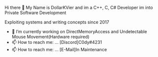   Hi there 👋 My Name is DollarKVier and im a C++, C, C# Developer im into Private Software Development

Exploiting systems and writing concepts since 2017

- 🔭 I’m currently working on DirectMemoryAccess and Undetectable Mouse Movement(Hardware required)
- 📫 How to reach me: ... [Discord]C0dy#4231
- 📫 How to reach me: ... [E-Mail]In Maintenance
